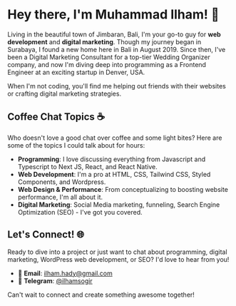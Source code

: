 # Hey there, I'm Muhammad Ilham! 👋

Living in the beautiful town of Jimbaran, Bali, I'm your go-to guy for **web development** and **digital marketing**. Though my journey began in Surabaya, I found a new home here in Bali in August 2019. Since then, I've been a Digital Marketing Consultant for a top-tier Wedding Organizer company, and now I'm diving deep into programming as a Frontend Engineer at an exciting startup in Denver, USA. 

When I'm not coding, you'll find me helping out friends with their websites or crafting digital marketing strategies.

## Coffee Chat Topics ☕️

Who doesn't love a good chat over coffee and some light bites? Here are some of the topics I could talk about for hours:

- **Programming**: I love discussing everything from Javascript and Typescript to Next JS, React, and React Native.
- **Web Development**: I'm a pro at HTML, CSS, Tailwind CSS, Styled Components, and Wordpress.
- **Web Design & Performance**: From conceptualizing to boosting website performance, I'm all about it.
- **Digital Marketing**: Social Media marketing, funneling, Search Engine Optimization (SEO) - I've got you covered.

## Let's Connect! 🌐

Ready to dive into a project or just want to chat about programming, digital marketing, WordPress web development, or SEO? I'd love to hear from you! 

- 📧 **Email**: [ilham.hady@gmail.com](mailto:ilham.hady@gmail.com)
- 📱 **Telegram**: [@ilhamsogir](https://t.me/ilhamsogir)

Can't wait to connect and create something awesome together!

